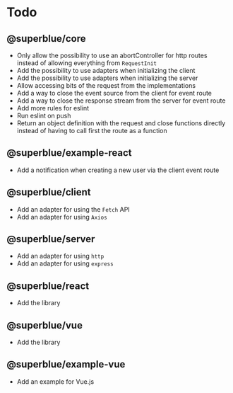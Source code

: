 # Todo

## @superblue/core

- Only allow the possibility to use an abortController for http routes instead of allowing everything from `RequestInit`
- Add the possibility to use adapters when initializing the client
- Add the possibility to use adapters when initializing the server
- Allow accessing bits of the request from the implementations
- Add a way to close the event source from the client for event route
- Add a way to close the response stream from the server for event route
- Add more rules for eslint
- Run eslint on push
- Return an object definition with the request and close functions directly instead of having to call first the route as a function

## @superblue/example-react

- Add a notification when creating a new user via the client event route

## @superblue/client

- Add an adapter for using the `Fetch` API
- Add an adapter for using `Axios`

## @superblue/server

- Add an adapter for using `http`
- Add an adapter for using `express`

## @superblue/react

- Add the library

## @superblue/vue

- Add the library

## @superblue/example-vue

- Add an example for Vue.js